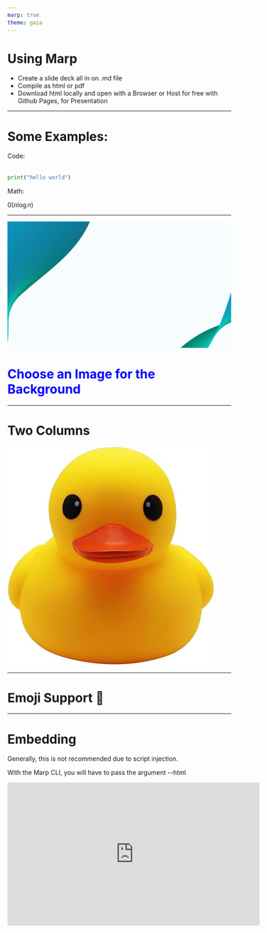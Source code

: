 ```yaml
---
marp: true
theme: gaia
---
```


# Using Marp

* Create a slide deck all in on .md file
* Compile as html or pdf
* Download html locally and open with a Browser or Host for free with Github Pages, for Presentation

---

# Some Examples:

Code:

```python

print("hello world")

```

Math:

$\mathcal{0}(n\log{n})$

---

![bg hue-rotate:90deg saturate](background/background.jpg)

# <span style="color: blue;">Choose an Image for the Background</span>


---

# Two Columns

![bg left](images/rubberduck.jpg)

---

# Emoji Support :rocket:

---

# Embedding

Generally, this is not recommended due to script injection.

With the Marp CLI, you will have to pass the argument --html

<iframe width="568" height="322" src="https://www.youtube.com/embed/EzQ-p41wNEE" title="Never use PowerPoint again" frameborder="0" allow="accelerometer; autoplay; clipboard-write; encrypted-media; gyroscope; picture-in-picture; web-share" allowfullscreen></iframe>